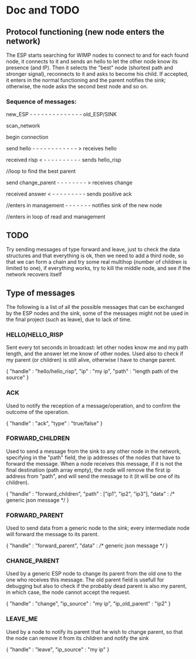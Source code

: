 # Doc and TODO

## Protocol functioning (new node enters the network)
The ESP starts searching for WIMP nodes to connect to and for each found node, it connects to it and sends an hello to let the other node know its presence (and IP). Then it selects the "best" node (shortest path and stronger signal), reconnects to it and asks to become his child. If accepted, it enters in the normal functioning and the parent notifies the sink; otherwise, the node asks the second best node and so on.

### Sequence of messages:
new_ESP - - - - - - - - - - - - - - old_ESP/SINK

scan_network

begin connection

send hello - - - - - - - - - - - - > receives hello

received risp < - - - - - - - - - - sends hello_risp

//loop to find the best parent

send change_parent - - - - - - - - > receives change

received answer < - - - - - - - - - sends positive ack

//enters in management - - - - - - - notifies sink of the new node

//enters in loop of read and management

## TODO
Try sending messages of type forward and leave, just to check the data structures and that everything is ok,
then we need to add a third node, so that we can form a chain and try some real multihop (number of children is limited to one), if everything works, try to kill the middle node, and see if the network recovers itself

## Type of messages
The following is a list of all the possible messages that can be exchanged by the ESP nodes and the sink, some of the messages might not be used in the final project (such as leave), due to lack of time.

### HELLO/HELLO_RISP
Sent every tot seconds in broadcast: let other nodes know me and my path length, and the answer let me know of other nodes. Used also to check if my parent (or children) is still alive, otherwise I have to change parent.

{
  "handle" : "hello/hello_risp",
  "ip" : "my ip",
  "path" : "length path of the source"
}

### ACK
Used to notify the reception of a message/operation, and to confirm the outcome of the operation.

{
  "handle" : "ack",
  "type" : "true/false"
}

### FORWARD_CHILDREN
Used to send a message from the sink to any other node in the network, specifying in the "path" field, the ip addresses of the nodes that have to forward the message. When a node receives this message, if it is not the final destination (path array empty), the node will remove the first ip address from "path", and will send the message to it (it will be one of its children).

{
  "handle" : "forward_children",
  "path" : ["ip1", "ip2", "ip3"],
  "data" : /* generic json message */
}

### FORWARD_PARENT
Used to send data from a generic node to the sink; every intermediate node will forward the message to its parent.

{
  "handle" : "forward_parent",
  "data" : /* generic json message */
}

### CHANGE_PARENT
Used by a generic ESP node to change its parent from the old one to the one who receives this message. The old parent field is usefull for debugging but also to check if the probably dead parent is also my parent, in which case, the node cannot accept the request.

{
  "handle" : "change",
  "ip_source" : "my ip",
  "ip_old_parent" : "ip2"
}

### LEAVE_ME
Used by a node to notify its parent that he wish to change parent, so that the node can remove it from its children and notify the sink

{
  "handle" : "leave",
  "ip_source" : "my ip"
}
